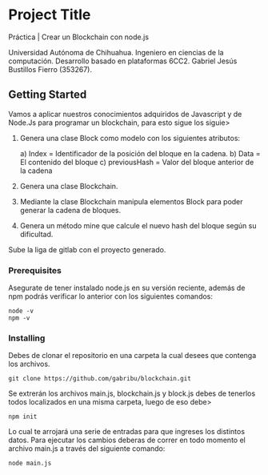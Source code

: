 # Project Title
Práctica | Crear un Blockchain con node.js

Universidad Autónoma de Chihuahua.
Ingeniero en ciencias de la computación.
Desarrollo basado en plataformas 6CC2.
Gabriel Jesús Bustillos Fierro (353267).

## Getting Started
Vamos a aplicar nuestros conocimientos adquiridos de Javascript y  de Node.Js para programar un blockchain, para esto sigue los siguie>

1) Genera una clase Block como modelo con los siguientes atributos:

   a) Index = Identificador de la posición del bloque en la cadena.
   b) Data = El contenido del bloque
   c) previousHash = Valor del bloque anterior de la cadena

2) Genera una clase Blockchain.

3) Mediante la clase Blockchain manipula elementos Block para poder generar la cadena de bloques.

4) Genera un método mine que calcule el nuevo hash del bloque según su dificultad.

Sube la liga de gitlab con el proyecto generado.

### Prerequisites

Asegurate de tener instalado node.js en su versión reciente, además de npm podrás verificar lo anterior con los siguientes comandos:

```
node -v
npm -v
```

### Installing

Debes de clonar el repositorio en una carpeta la cual desees que contenga los archivos.

```
git clone https://github.com/gabribu/blockchain.git
```

Se extrerán los archivos main.js, blockchain.js y block.js debes de tenerlos todos localizados en una misma carpeta, luego de eso debe>

```
npm init 
```
Lo cual te arrojará una serie de entradas para que ingreses los distintos datos.
Para ejecutar los cambios deberas de correr en todo momento el archivo main.js a través del siguiente comando:

```
node main.js 
```
